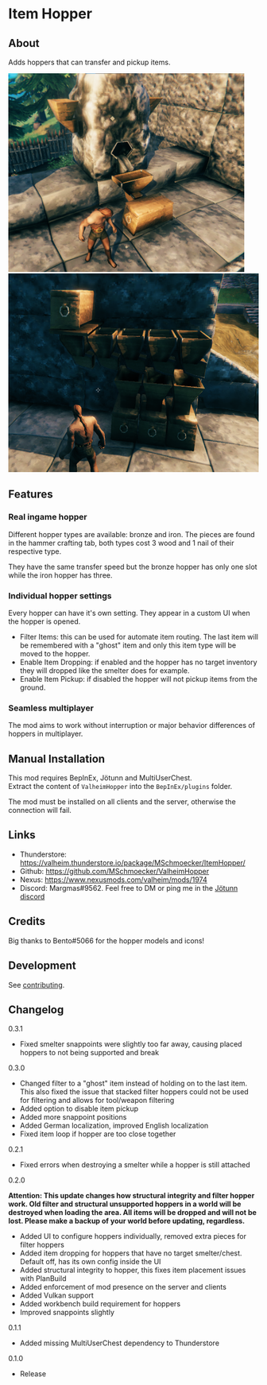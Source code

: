 # Item Hopper
## About
Adds hoppers that can transfer and pickup items.

<img src="https://raw.githubusercontent.com/MSchmoecker/ValheimHopper/master/Docs/ShowcaseSmelter.png" height="400" alt="Smelter"/> <img src="https://raw.githubusercontent.com/MSchmoecker/ValheimHopper/master/Docs/ShowcaseMiniSorter.png" height="400" alt="MiniSorter"/>


## Features
### Real ingame hopper
Different hopper types are available: bronze and iron.
The pieces are found in the hammer crafting tab, both types cost 3 wood and 1 nail of their respective type.

They have the same transfer speed but the bronze hopper has only one slot while the iron hopper has three.

### Individual hopper settings
Every hopper can have it's own setting. They appear in a custom UI when the hopper is opened.
- Filter Items: this can be used for automate item routing.
  The last item will be remembered with a "ghost" item and only this item type will be moved to the hopper.
- Enable Item Dropping: if enabled and the hopper has no target inventory they will dropped like the smelter does for example.
- Enable Item Pickup: if disabled the hopper will not pickup items from the ground.

### Seamless multiplayer
The mod aims to work without interruption or major behavior differences of hoppers in multiplayer.

## Manual Installation
This mod requires BepInEx, Jötunn and MultiUserChest.\
Extract the content of `ValheimHopper` into the `BepInEx/plugins` folder.

The mod must be installed on all clients and the server, otherwise the connection will fail.


## Links
- Thunderstore: https://valheim.thunderstore.io/package/MSchmoecker/ItemHopper/
- Github: https://github.com/MSchmoecker/ValheimHopper
- Nexus: https://www.nexusmods.com/valheim/mods/1974
- Discord: Margmas#9562. Feel free to DM or ping me in the [Jötunn discord](https://discord.gg/DdUt6g7gyA)


## Credits
Big thanks to Bento#5066 for the hopper models and icons!


## Development
See [contributing](https://github.com/MSchmoecker/ValheimHopper/blob/master/CONTRIBUTING.md).


## Changelog
0.3.1
- Fixed smelter snappoints were slightly too far away, causing placed hoppers to not being supported and break

0.3.0
- Changed filter to a "ghost" item instead of holding on to the last item.
  This also fixed the issue that stacked filter hoppers could not be used for filtering and allows for tool/weapon filtering
- Added option to disable item pickup
- Added more snappoint positions
- Added German localization, improved English localization
- Fixed item loop if hopper are too close together

0.2.1
- Fixed errors when destroying a smelter while a hopper is still attached

0.2.0

**Attention: This update changes how structural integrity and filter hopper work.
Old filter and structural unsupported hoppers in a world will be destroyed when loading the area.
All items will be dropped and will not be lost. Please make a backup of your world before updating, regardless.**

- Added UI to configure hoppers individually, removed extra pieces for filter hoppers
- Added item dropping for hoppers that have no target smelter/chest. Default off, has its own config inside the UI
- Added structural integrity to hopper, this fixes item placement issues with PlanBuild
- Added enforcement of mod presence on the server and clients
- Added Vulkan support
- Added workbench build requirement for hoppers
- Improved snappoints slightly

0.1.1
- Added missing MultiUserChest dependency to Thunderstore

0.1.0
- Release
